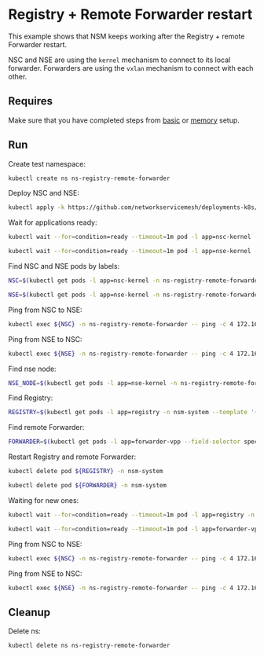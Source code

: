 # Registry + Remote Forwarder restart

This example shows that NSM keeps working after the Registry + remote Forwarder restart.

NSC and NSE are using the `kernel` mechanism to connect to its local forwarder.
Forwarders are using the `vxlan` mechanism to connect with each other.

## Requires

Make sure that you have completed steps from [basic](../../basic) or [memory](../../memory) setup.

## Run

Create test namespace:
```bash
kubectl create ns ns-registry-remote-forwarder
```

Deploy NSC and NSE:
```bash
kubectl apply -k https://github.com/networkservicemesh/deployments-k8s/examples/heal/registry-remote-forwarder?ref=645750d8325cd2296b67393ad357bcca8acf5a71
```

Wait for applications ready:
```bash
kubectl wait --for=condition=ready --timeout=1m pod -l app=nsc-kernel -n ns-registry-remote-forwarder
```
```bash
kubectl wait --for=condition=ready --timeout=1m pod -l app=nse-kernel -n ns-registry-remote-forwarder
```

Find NSC and NSE pods by labels:
```bash
NSC=$(kubectl get pods -l app=nsc-kernel -n ns-registry-remote-forwarder --template '{{range .items}}{{.metadata.name}}{{"\n"}}{{end}}')
```
```bash
NSE=$(kubectl get pods -l app=nse-kernel -n ns-registry-remote-forwarder --template '{{range .items}}{{.metadata.name}}{{"\n"}}{{end}}')
```

Ping from NSC to NSE:
```bash
kubectl exec ${NSC} -n ns-registry-remote-forwarder -- ping -c 4 172.16.1.100
```

Ping from NSE to NSC:
```bash
kubectl exec ${NSE} -n ns-registry-remote-forwarder -- ping -c 4 172.16.1.101
```

Find nse node:
```bash
NSE_NODE=$(kubectl get pods -l app=nse-kernel -n ns-registry-remote-forwarder --template '{{range .items}}{{.spec.nodeName}}{{"\n"}}{{end}}')
```

Find Registry:
```bash
REGISTRY=$(kubectl get pods -l app=registry -n nsm-system --template '{{range .items}}{{.metadata.name}}{{"\n"}}{{end}}')
```

Find remote Forwarder:
```bash
FORWARDER=$(kubectl get pods -l app=forwarder-vpp --field-selector spec.nodeName==${NSE_NODE} -n nsm-system --template '{{range .items}}{{.metadata.name}}{{"\n"}}{{end}}')
```

Restart Registry and remote Forwarder:
```bash
kubectl delete pod ${REGISTRY} -n nsm-system
```
```bash
kubectl delete pod ${FORWARDER} -n nsm-system
```

Waiting for new ones:
```bash
kubectl wait --for=condition=ready --timeout=1m pod -l app=registry -n nsm-system
```
```bash
kubectl wait --for=condition=ready --timeout=1m pod -l app=forwarder-vpp --field-selector spec.nodeName==${NSE_NODE} -n nsm-system
```

Ping from NSC to NSE:
```bash
kubectl exec ${NSC} -n ns-registry-remote-forwarder -- ping -c 4 172.16.1.100
```

Ping from NSE to NSC:
```bash
kubectl exec ${NSE} -n ns-registry-remote-forwarder -- ping -c 4 172.16.1.101
```

## Cleanup

Delete ns:
```bash
kubectl delete ns ns-registry-remote-forwarder
```
